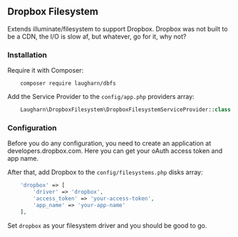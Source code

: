 ## Dropbox Filesystem

Extends illuminate/filesystem to support Dropbox. Dropbox was not built to be a CDN, the I/O is slow af, but whatever, go for it, why not?

### Installation

Require it with Composer:

```shell
    composer require laugharn/dbfs
```

Add the Service Provider to the `config/app.php` providers array:

```php
    Laugharn\DropboxFilesystem\DropboxFilesystemServiceProvider::class
```

### Configuration

Before you do any configuration, you need to create an application at developers.dropbox.com. Here you can get your oAuth access token and app name.

After that, add Dropbox to the `config/filesystems.php` disks array:

```php
    'dropbox' => [
        'driver' => 'dropbox',
        'access_token' => 'your-access-token',
        'app_name' => 'your-app-name'
    ],
```

Set `dropbox` as your filesystem driver and you should be good to go.
